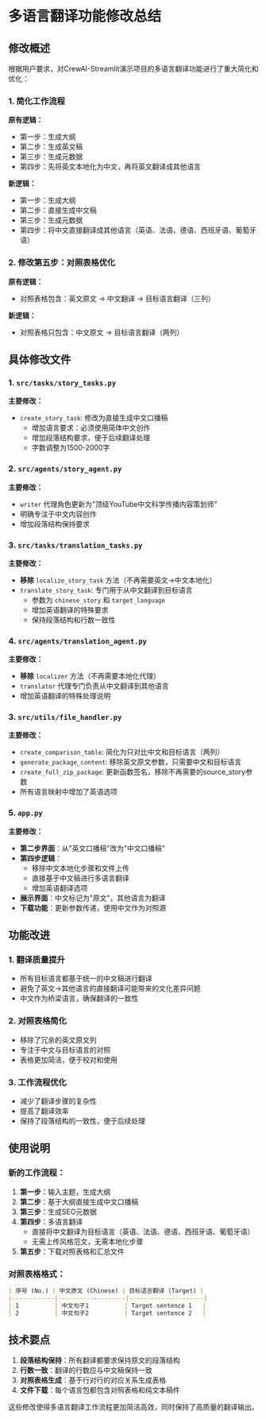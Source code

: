 # 多语言翻译功能修改总结

## 修改概述

根据用户要求，对CrewAI-Streamlit演示项目的多语言翻译功能进行了重大简化和优化：

### 1. 简化工作流程

**原有逻辑：**
- 第一步：生成大纲
- 第二步：生成英文稿
- 第三步：生成元数据
- 第四步：先将英文本地化为中文，再将英文翻译成其他语言

**新逻辑：**
- 第一步：生成大纲
- 第二步：直接生成中文稿
- 第三步：生成元数据
- 第四步：将中文直接翻译成其他语言（英语、法语、德语、西班牙语、葡萄牙语）

### 2. 修改第五步：对照表格优化

**原有逻辑：**
- 对照表格包含：英文原文 → 中文翻译 → 目标语言翻译（三列）

**新逻辑：**
- 对照表格只包含：中文原文 → 目标语言翻译（两列）

## 具体修改文件

### 1. `src/tasks/story_tasks.py`

**主要修改：**
- `create_story_task`: 修改为直接生成中文口播稿
  - 增加语言要求：必须使用简体中文创作
  - 增加段落结构要求，便于后续翻译处理
  - 字数调整为1500-2000字

### 2. `src/agents/story_agent.py`

**主要修改：**
- `writer` 代理角色更新为"顶级YouTube中文科学传播内容策划师"
- 明确专注于中文内容创作
- 增加段落结构保持要求

### 3. `src/tasks/translation_tasks.py`

**主要修改：**
- **移除** `localize_story_task` 方法（不再需要英文→中文本地化）
- `translate_story_task`: 专门用于从中文翻译到目标语言
  - 参数为 `chinese_story` 和 `target_language`
  - 增加英语翻译的特殊要求
  - 保持段落结构和行数一致性

### 4. `src/agents/translation_agent.py`

**主要修改：**
- **移除** `localizer` 方法（不再需要本地化代理）
- `translator` 代理专门负责从中文翻译到其他语言
- 增加英语翻译的特殊处理说明

### 3. `src/utils/file_handler.py`

**主要修改：**
- `create_comparison_table`: 简化为只对比中文和目标语言（两列）
- `generate_package_content`: 移除英文原文参数，只需要中文和目标语言
- `create_full_zip_package`: 更新函数签名，移除不再需要的source_story参数
- 所有语言映射中增加了英语选项

### 5. `app.py`

**主要修改：**
- **第二步界面**：从"英文口播稿"改为"中文口播稿"
- **第四步逻辑**：
  - 移除中文本地化步骤和文件上传
  - 直接基于中文稿进行多语言翻译
  - 增加英语翻译选项
- **展示界面**：中文标记为"原文"，其他语言为翻译
- **下载功能**：更新参数传递，使用中文作为对照源

## 功能改进

### 1. 翻译质量提升
- 所有目标语言都基于统一的中文稿进行翻译
- 避免了英文→其他语言的直接翻译可能带来的文化差异问题
- 中文作为桥梁语言，确保翻译的一致性

### 2. 对照表格简化
- 移除了冗余的英文原文列
- 专注于中文与目标语言的对照
- 表格更加简洁，便于校对和使用

### 3. 工作流程优化
- 减少了翻译步骤的复杂性
- 提高了翻译效率
- 保持了段落结构的一致性，便于后续处理

## 使用说明

### 新的工作流程：
1. **第一步**：输入主题，生成大纲
2. **第二步**：基于大纲直接生成中文口播稿
3. **第三步**：生成SEO元数据
4. **第四步**：多语言翻译
   - 直接将中文翻译为目标语言（英语、法语、德语、西班牙语、葡萄牙语）
   - 无需上传风格范文，无需本地化步骤
5. **第五步**：下载对照表格和汇总文件

### 对照表格格式：
```markdown
| 序号 (No.) | 中文原文 (Chinese) | 目标语言翻译 (Target) |
|------------|-------------------|---------------------|
| 1          | 中文句子1          | Target sentence 1   |
| 2          | 中文句子2          | Target sentence 2   |
```

## 技术要点

1. **段落结构保持**：所有翻译都要求保持原文的段落结构
2. **行数一致**：翻译的行数应与中文稿保持一致
3. **对照表格生成**：基于行对行的对应关系生成表格
4. **文件下载**：每个语言包都包含对照表格和纯文本稿件

这些修改使得多语言翻译工作流程更加简洁高效，同时保持了高质量的翻译输出。
